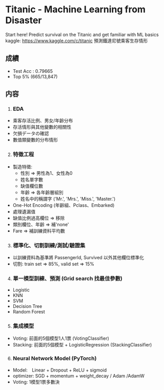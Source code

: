# Titanic - Machine Learning from Disaster
Start here! Predict survival on the Titanic and get familiar with ML basics  
kaggle: https://www.kaggle.com/c/titanic
預測鐵達尼號乘客生存情形

## 成績

 * Test Acc : 0.79665
 * Top 5% (665/13,847)


## 内容

1. ### EDA
 * 乘客存活比例、男女/年齡分布
 * 存活情形與其他變數的相關性
 * 欠損データの確認
 * 數值類變數的分布情形

2. ### 特徵工程
 * 製造特徵: 
    * 性別 => 男性為1、女性為0 
    * 姓名單字數
    * 缺值欄位數
    * 年齡 => 各年齡層組別
    * 姓名中的稱謂字 ('Mr.', 'Mrs.', 'Miss.', 'Master.')
 * One-Hot Encoding (年齡組、Pclass、Embarked) 
 * 處理遺漏值
  * 缺值比例過高欄位 => 移除
  * 類別欄位、年齡 => 補'none'
  * Fare => 補訓練資料平均數

3. ### 標準化、切割訓練/測試/驗證集
 * 以訓練資料為基準將 PassengerId, Survived 以外其他欄位標準化
 * 切割: train set => 85%, valid set => 15%

4. ### 單一模型訓練、預測 (Grid search 找最佳參數)
 * Logistic
 * KNN
 * SVM
 * Decision Tree
 * Random Forest 

5. ### 集成模型
 * Voting: 前面的5個模型1人1票 (VotingClassifier)
 * Stacking: 前面的5個模型 + LogisticRegression (StackingClassifier)

6. ### Neural Network Model (PyTorch)
 * Model:　Linear + Dropout + ReLU + sigmoid
 * optimizer: SGD + momentum + weight_decay / Adam /AdamW
 * Voting: 1模型1票多數決
